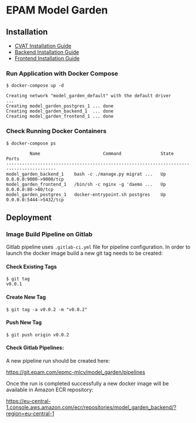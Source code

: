 # EPAM Model Garden

## Installation

- [CVAT Installation Guide](cvat/README.md)
- [Backend Installation Guide](backend/README.md)
- [Frontend Installation Guide](frontend/README.md)

### Run Application with Docker Compose
```
$ docker-compose up -d

Creating network "model_garden_default" with the default driver
...
Creating model_garden_postgres_1 ... done
Creating model_garden_backend_1  ... done
Creating model_garden_frontend_1 ... done
```

### Check Running Docker Containers
```
$ docker-compose ps

         Name                        Command               State           Ports         
-----------------------------------------------------------------------------------------
model_garden_backend_1    bash -c ./manage.py migrat ...   Up      0.0.0.0:9000->9000/tcp
model_garden_frontend_1   /bin/sh -c nginx -g 'daemo ...   Up      0.0.0.0:80->80/tcp    
model_garden_postgres_1   docker-entrypoint.sh postgres    Up      0.0.0.0:5444->5432/tcp
```

## Deployment

### Image Build Pipeline on Gitlab

Gitlab pipeline uses `.gitlab-ci.yml` file for pipeline configuration. In order to launch 
the docker image build a new git tag needs to be created:

#### Check Existing Tags
```
$ git tag
v0.0.1
```

#### Create New Tag
```
$ git tag -a v0.0.2 -m "v0.0.2"
```

#### Push New Tag
```
$ git push origin v0.0.2
```

#### Check Gitlab Pipelines:

A new pipeline run should be created here:

https://git.epam.com/epmc-mlcv/model_garden/pipelines

Once the run is completed successfully a new docker image will be available in Amazon ECR repository:

https://eu-central-1.console.aws.amazon.com/ecr/repositories/model_garden_backend/?region=eu-central-1
